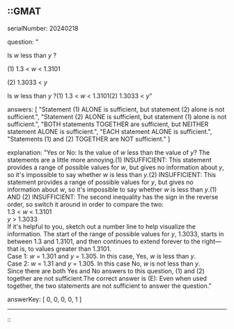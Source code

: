 ::GMAT
---


serialNumber: 20240218

question: "<p>Is <i>w</i> less than <i>y</i> ?</p><p>(1) 1.3 &lt; <i>w</i> &lt; 1.3101</p><p>(2) 1.3033 &lt; <i>y</i></p>Is <i>w</i> less than <i>y</i> ?(1) 1.3 &lt; <i>w</i> &lt; 1.3101(2) 1.3033 &lt; <i>y</i>"

answers: [
  "Statement (1) ALONE is sufficient, but statement (2) alone is not sufficient.",
  "Statement (2) ALONE is sufficient, but statement (1) alone is not sufficient.",
  "BOTH statements TOGETHER are sufficient, but NEITHER statement ALONE is sufficient.",
  "EACH statement ALONE is sufficient.",
  "Statements (1) and (2) TOGETHER are NOT sufficient."
]

explanation: "Yes or No: Is the value of <i>w</i> less than the value of <i>y</i>? The statements are a little more annoying.(1) INSUFFICIENT: This statement provides a range of possible values for <i>w</i>, but gives no information about <i>y</i>, so it's impossible to say whether <i>w</i> is less than <i>y</i>.(2) INSUFFICIENT: This statement provides a range of possible values for <i>y</i>, but gives no information about <i>w</i>, so it's impossible to say whether <i>w</i> is less than <i>y</i>.(1) AND (2) INSUFFICIENT: The second inequality has the sign in the reverse order, so switch it around in order to compare the two:<br>1.3 &lt; <i>w</i> &lt; 1.3101<br><i>y</i> &gt; 1.3033<br>If it's helpful to you, sketch out a number line to help visualize the information. The start of the range of possible values for <i>y</i>, 1.3033, starts in between 1.3 and 1.3101, and then continues to extend forever to the right—that is, to values greater than 1.3101. <br>Case 1: <i>w</i> = 1.301 and <i>y</i> = 1.305. In this case, Yes, <i>w</i> is less than <i>y</i>. <br>Case 2: <i>w</i> = 1.31 and <i>y</i> = 1.305. In this case No, <i>w</i> is not less than <i>y</i>.<br>Since there are both Yes and No answers to this question, (1) and (2) together are not sufficient.The correct answer is (E): Even when used together, the two statements are not sufficient to answer the question."

answerKey: [
  0, 
  0, 
  0, 
  0, 
  1
]



---
::
